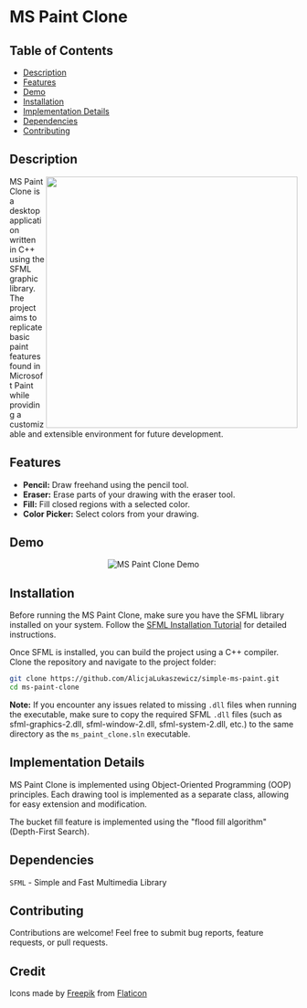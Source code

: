 # MS Paint Clone

## Table of Contents

- [Description](#description)
- [Features](#features)
- [Demo](#demo)
- [Installation](#installation)
- [Implementation Details](#implementation-details)
- [Dependencies](#dependencies)
- [Contributing](#contributing)

## Description

<img align="right" width="440" src="https://github.com/AlicjaLukaszewicz/simple-ms-paint/assets/134921001/3b12e48d-d5dd-45d4-8e44-7bb3edb339b8">

MS Paint Clone is a desktop application written in C++ using the SFML graphic library. The project aims to replicate basic paint features found in Microsoft Paint while providing a customizable and extensible environment for future development.

## Features

- **Pencil:** Draw freehand using the pencil tool.
- **Eraser:** Erase parts of your drawing with the eraser tool.
- **Fill:** Fill closed regions with a selected color.
- **Color Picker:** Select colors from your drawing.

## Demo

<div align="center">

![MS Paint Clone Demo](https://github.com/AlicjaLukaszewicz/simple-ms-paint/assets/134921001/8977303a-5ebd-40de-b1c5-87face0b4186)

</div>

## Installation

Before running the MS Paint Clone, make sure you have the SFML library installed on your system. Follow the [SFML Installation Tutorial](https://www.sfml-dev.org/tutorials/2.6/start-vc.php) for detailed instructions.

Once SFML is installed, you can build the project using a C++ compiler. Clone the repository and navigate to the project folder:

```bash
git clone https://github.com/AlicjaLukaszewicz/simple-ms-paint.git
cd ms-paint-clone

```

**Note:** If you encounter any issues related to missing `.dll` files when running the executable, make sure to copy the required SFML `.dll` files (such as sfml-graphics-2.dll, sfml-window-2.dll, sfml-system-2.dll, etc.) to the same directory as the `ms_paint_clone.sln` executable.

## Implementation Details
MS Paint Clone is implemented using Object-Oriented Programming (OOP) principles. Each drawing tool is implemented as a separate class, allowing for easy extension and modification. 

The bucket fill feature is implemented using the "flood fill algorithm" (Depth-First Search).

## Dependencies
```SFML``` - Simple and Fast Multimedia Library

## Contributing
Contributions are welcome! Feel free to submit bug reports, feature requests, or pull requests.

## Credit
Icons made by [Freepik](https://www.freepik.com) from [Flaticon](https://www.flaticon.com/)

